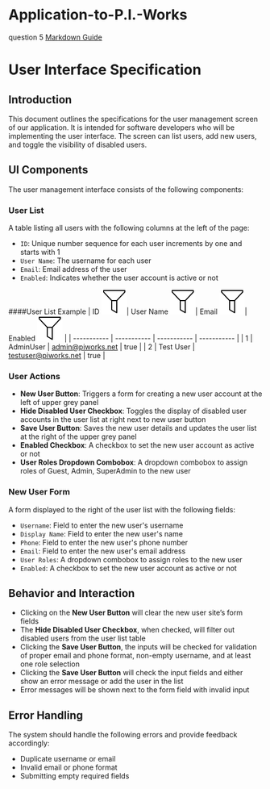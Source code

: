 # Application-to-P.I.-Works
question 5
[Markdown Guide](https://www.markdownguide.org/cheat-sheet/)

# User Interface Specification

## Introduction
This document outlines the specifications for the user management screen of our application. It is intended for software developers who will be implementing the user interface. The screen can list users, add new users, and toggle the visibility of disabled users.

## UI Components
The user management interface consists of the following components:

### User List
A table listing all users with the following columns at the left of the page:
- `ID`: Unique number sequence for each user increments by one and starts with 1
- `User Name`: The username for each user
- `Email`: Email address of the user
- `Enabled`: Indicates whether the user account is active or not

####User List Example
| ID ![filter photo](filter.png)| User Name ![filter photo](filter.png)| Email ![filter photo](filter.png)| Enabled ![filter photo](filter.png) |
| ----------- | ----------- | ----------- | ----------- |
| 1  | AdminUser | admin@piworks.net | true |
| 2  | Test User  | testuser@piworks.net | true |

### User Actions
- **New User Button**: Triggers a form for creating a new user account at the left of upper grey panel
- **Hide Disabled User Checkbox**: Toggles the display of disabled user accounts in the user list at right next to new user button
- **Save User Button**: Saves the new user details and updates the user list at the right of the upper grey panel
- **Enabled Checkbox**: A checkbox to set the new user account as active or not 
- **User Roles Dropdown Combobox**: A dropdown combobox to assign roles of Guest, Admin, SuperAdmin to the new user 


### New User Form
A form displayed to the right of the user list with the following fields:
- `Username`: Field to enter the new user's username
- `Display Name`: Field to enter the new user's name
- `Phone`: Field to enter the new user's phone number
- `Email`: Field to enter the new user's email address
- `User Roles`: A dropdown combobox to assign roles to the new user
- `Enabled`: A checkbox to set the new user account as active or not

## Behavior and Interaction
- Clicking on the **New User Button** will clear the new user site’s form fields 
- The **Hide Disabled User Checkbox**, when checked, will filter out disabled users from the user list table
- Clicking the **Save User Button**, the inputs will be checked for validation of proper email and phone format, non-empty username, and at least one role selection
- Clicking the **Save User Button** will check the input fields and either show an error message or add the user in the list
- Error messages will be shown next to the form field with invalid input

## Error Handling
The system should handle the following errors and provide feedback accordingly:
- Duplicate username or email
- Invalid email or phone format
- Submitting empty required fields
